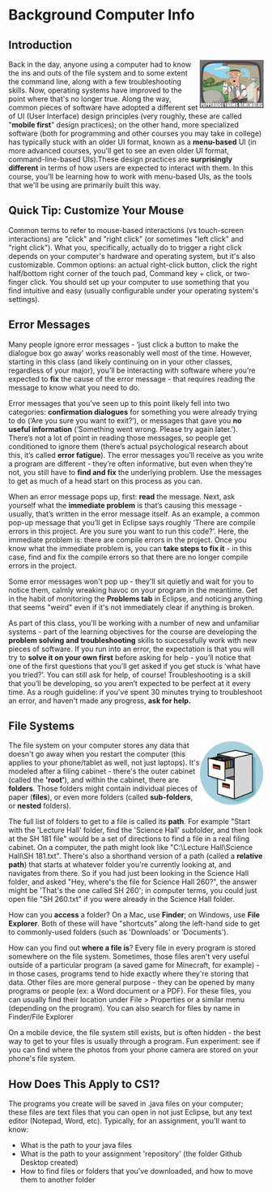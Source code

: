 # Background Computer Info

## Introduction

<img align="right" src="images/meme.jpg" alt="Pepperidge Farm Remembers" width="25%"/>

Back in the day, anyone using a computer had to know the ins and outs of the file system and to some extent the command line, along with a few troubleshooting skills. Now, operating systems have improved to the point where that's no longer true. Along the way, common pieces of software have adopted a different set of UI (User Interface) design principles (very roughly, these are called "**mobile first**" design practices); on the other hand, more specialized software (both for programming and other courses you may take in college) has typically stuck with an older UI format, known as a **menu-based** UI (in more advanced courses, you'll get to see an even older UI format, command-line-based UIs).These design practices are **surprisingly different** in terms of how users are expected to interact with them. In this course, you'll be learning how to work with menu-based UIs, as the tools that we'll be using are primarily built this way.


## Quick Tip: Customize Your Mouse

Common terms to refer to mouse-based interactions (vs touch-screen interactions) are "click" and "right click" (or sometimes "left click" and "right click"). What you, specifically, actually do to trigger a right click depends on your computer's hardware and operating system, but it's also customizable. Common options: an actual right-click button, click the right half/bottom right corner of the touch pad, Command key \+ click, or two-finger click. You should set up your computer to use something that you find intuitive and easy (usually configurable under your operating system's settings).

## Error Messages

Many people ignore error messages \- ‘just click a button to make the dialogue box go away’ works reasonably well most of the time. However, starting in this class (and likely continuing on in your other classes, regardless of your major), you’ll be interacting with software where you’re expected to **fix** the cause of the error message \- that requires reading the message to know what you need to do.

Error messages that you’ve seen up to this point likely fell into two categories: **confirmation dialogues** for something you were already trying to do (‘Are you sure you want to exit?’), or messages that gave you **no useful information** (‘Something went wrong. Please try again later.’). There’s not a lot of point in reading those messages, so people get conditioned to ignore them (there’s actual psychological research about this, it’s called **error fatigue**). The error messages you’ll receive as you write a program are different \- they’re often informative, but even when they’re not, you still have to **find and fix** the underlying problem. Use the messages to get as much of a head start on this process as you can.

When an error message pops up, first: **read** the message. Next, ask yourself what the **immediate problem** is that’s causing this message \- usually, that’s written in the error message itself. As an example, a common pop-up message that you’ll get in Eclipse says roughly ‘There are compile errors in this project. Are you sure you want to run this code?’. Here, the immediate problem is: there are compile errors in the project. Once you know what the immediate problem is, you can **take steps to fix it** \- in this case, find and fix the compile errors so that there are no longer compile errors in the project. 

Some error messages won't pop up \- they'll sit quietly and wait for you to notice them, calmly wreaking havoc on your program in the meantime. Get in the habit of monitoring the **Problems tab** in Eclipse, and noticing anything that seems "weird" even if it's not immediately clear if anything is broken.

As part of this class, you’ll be working with a number of new and unfamiliar systems \- part of the learning objectives for the course are developing the **problem solving and troubleshooting** skills to successfully work with new pieces of software. If you run into an error, the expectation is that you will try to **solve it on your own first** before asking for help \- you’ll notice that one of the first questions that you’ll get asked if you get stuck is ‘what have you tried?’. You can still ask for help, of course\! Troubleshooting is a skill that you’ll be developing, so you aren’t expected to be perfect at it every time. As a rough guideline: if you've spent 30 minutes trying to troubleshoot an error, and haven't made any progress, **ask for help.**

## File Systems

<img align="right" src="images/files.jpg" alt="File Folder" width="25%"/>

The file system on your computer stores any data that doesn't go away when you restart the computer (this applies to your phone/tablet as well, not just laptops). It's modeled after a filing cabinet \- there's the outer cabinet (called the **'root'**), and within the cabinet, there are **folders**. Those folders might contain individual pieces of paper (**files**), or even more folders (called **sub-folders**, or **nested** folders).   

The full list of folders to get to a file is called its **path**. For example "Start with the 'Lecture Hall' folder, find the 'Science Hall' subfolder, and then look at the SH 181 file" would be a set of directions to find a file in a real filing cabinet. On a computer, the path might look like "C:\\Lecture Hall\\Science Hall\\SH 181.txt". There's also a shorthand version of a path (called a **relative path**) that starts at whatever folder you're currently looking at, and navigates from there. So if you had just been looking in the Science Hall folder, and asked "Hey, where's the file for Science Hall 260?", the answer might be 'That's the one called SH 260'; in computer terms, you could just open file "SH 260.txt" if you were already in the Science Hall folder.

How can you **access** a folder? On a Mac, use **Finder**; on Windows, use **File Explorer**. Both of these will have "shortcuts" along the left-hand side to get to commonly-used folders (such as 'Downloads' or 'Documents').

How can you find out **where a file is**? Every file in every program is stored somewhere on the file system. Sometimes, those files aren't very useful outside of a particular program (a saved game for Minecraft, for example) \- in those cases, programs tend to hide exactly where they're storing that data. Other files are more general purpose \- they can be opened by many programs or people (ex: a Word document or a PDF). For these files, you can usually find their location under File \> Properties or a similar menu (depending on the program). You can also search for files by name in Finder/File Explorer

On a mobile device, the file system still exists, but is often hidden \- the best way to get to your files is usually through a program. Fun experiment: see if you can find where the photos from your phone camera are stored on your phone's file system.

## How Does This Apply to CS1?

The programs you create will be saved in .java files on your computer; these files are text files that you can open in not just Eclipse, but any text editor (Notepad, Word, etc). Typically, for an assignment, you'll want to know:

- What is the path to your java files  
- What is the path to your assignment 'repository' (the folder Github Desktop created)  
- How to find files or folders that you've downloaded, and how to move them to another folder
